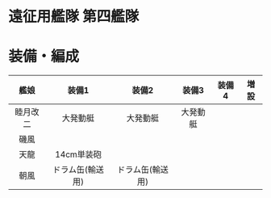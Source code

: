 # 遠征用艦隊 第四艦隊

# 装備・編成

| 艦娘     | 装備1            | 装備2            | 装備3    | 装備4 | 増設 |
| :-:      | :-:              | :-:              | :-:      | :-:   | :-:  |
| 睦月改二 | 大発動艇         | 大発動艇         | 大発動艇 |       |      |
| 磯風     |                  |                  |          |       |      |
| 天龍     | 14cm単装砲       |                  |          |       |      |
| 朝風     | ドラム缶(輸送用) | ドラム缶(輸送用) |          |       |      |
